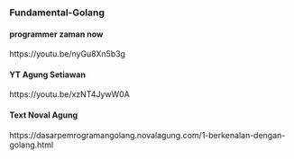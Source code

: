 ### Fundamental-Golang

#### programmer zaman now 
<link> https://youtu.be/nyGu8Xn5b3g

#### YT Agung Setiawan
<link> https://youtu.be/xzNT4JywW0A

#### Text Noval Agung
<link> https://dasarpemrogramangolang.novalagung.com/1-berkenalan-dengan-golang.html
